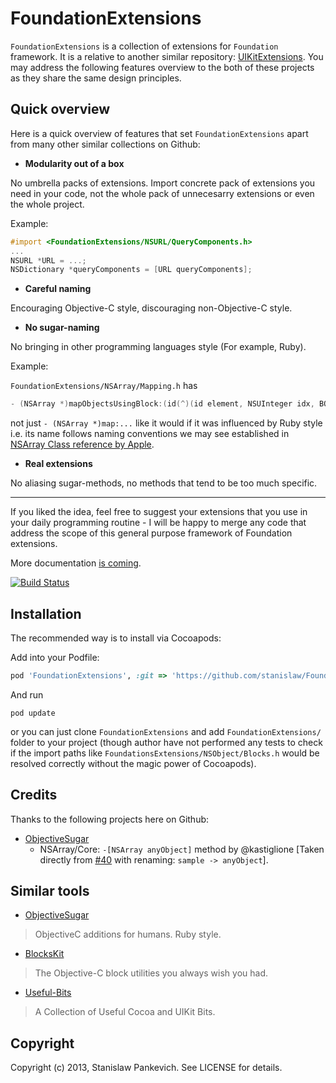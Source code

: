 # FoundationExtensions

`FoundationExtensions` is a collection of extensions for `Foundation` framework. It is a relative to another similar repository: [UIKitExtensions](https://github.com/stanislaw/UIKitExtensions). You may address the following features overview to the both of these projects as they share the same design principles.

## Quick overview

Here is a quick overview of features that set `FoundationExtensions` apart from many other similar collections on Github:

* __Modularity out of a box__ 

No umbrella packs of extensions. Import concrete pack of extensions you need in your code, not the whole pack of unnecesarry extensions or even the whole project.

Example:

```objective-c
#import <FoundationExtensions/NSURL/QueryComponents.h>
...
NSURL *URL = ...;
NSDictionary *queryComponents = [URL queryComponents];
```

* __Careful naming__ 

Encouraging Objective-C style, discouraging non-Objective-C style.
 
* __No sugar-naming__

No bringing in other programming languages style (For example, Ruby).

Example:

`FoundationExtensions/NSArray/Mapping.h` has 

```objective-c
- (NSArray *)mapObjectsUsingBlock:(id(^)(id element, NSUInteger idx, BOOL *stop))block;
```

not just `- (NSArray *)map:...` like it would if it was influenced by Ruby style i.e. its name follows naming conventions we may see established in [NSArray Class reference by Apple](https://developer.apple.com/library/ios/documentation/Cocoa/Reference/Foundation/Classes/NSArray_Class/NSArray.html).

* __Real extensions__

No aliasing sugar-methods, no methods that tend to be too much specific.

----

If you liked the idea, feel free to suggest your extensions that you use in your daily programming routine - I will be happy to merge any code that address the scope of this general purpose framework of Foundation extensions.

More documentation [is coming](https://github.com/stanislaw/FoundationExtensions/blob/master/Documentation/Index.md).

[![Build Status](https://travis-ci.org/stanislaw/FoundationExtensions.png?branch=master)](https://travis-ci.org/stanislaw/FoundationExtensions)

## Installation

The recommended way is to install via Cocoapods:

Add into your Podfile:

```ruby
pod 'FoundationExtensions', :git => 'https://github.com/stanislaw/FoundationExtensions'
```

And run 

```
pod update
```

or you can just clone `FoundationExtensions` and add `FoundationExtensions/` folder to your project (though author have not performed any tests to check if the import paths like `FoundationsExtensions/NSObject/Blocks.h` would be resolved correctly without the magic power of Cocoapods).

## Credits

Thanks to the following projects here on Github:

* [ObjectiveSugar](https://github.com/mneorr/ObjectiveSugar)
  * NSArray/Core: `-[NSArray anyObject]` method by @kastiglione [Taken directly from [#40](https://github.com/mneorr/ObjectiveSugar/pull/40) with renaming: `sample -> anyObject`].

## Similar tools

* [ObjectiveSugar](https://github.com/mneorr/ObjectiveSugar) 

> ObjectiveC additions for humans. Ruby style.

* [BlocksKit](https://github.com/pandamonia/BlocksKit) 

> The Objective-C block utilities you always wish you had.

* [Useful-Bits](https://github.com/kevinoneill/Useful-Bits)

> A Collection of Useful Cocoa and UIKit Bits.

## Copyright

Copyright (c) 2013, Stanislaw Pankevich. See LICENSE for details.

